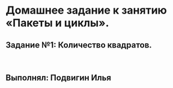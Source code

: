 # Домашнее задание к занятию «Пакеты и циклы».
## Задание №1: Количество квадратов.

<br>

## Выполнял: Подвигин Илья